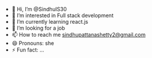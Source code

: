 - 👋 Hi, I’m @SindhuIS30
- 👀 I’m interested in Full stack development
- 🌱 I’m currently learning react.js
- 💞️ I’m looking for a job
- 📫 How to reach me sindhupattanashetty2@gmail.com
- 😄 Pronouns: she
- ⚡ Fun fact: ...

<!---
SindhuIS30/SindhuIS30 is a ✨ special ✨ repository because its `README.md` (this file) appears on your GitHub profile.
You can click the Preview link to take a look at your changes.
--->
